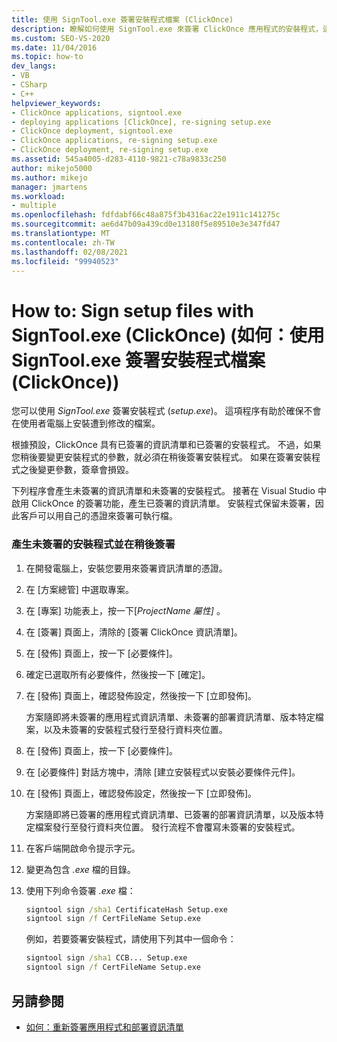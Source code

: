 ```yaml
---
title: 使用 SignTool.exe 簽署安裝程式檔案 (ClickOnce)
description: 瞭解如何使用 SignTool.exe 來簽署 ClickOnce 應用程式的安裝程式，這有助於確保不會安裝遭篡改的檔案。
ms.custom: SEO-VS-2020
ms.date: 11/04/2016
ms.topic: how-to
dev_langs:
- VB
- CSharp
- C++
helpviewer_keywords:
- ClickOnce applications, signtool.exe
- deploying applications [ClickOnce], re-signing setup.exe
- ClickOnce deployment, signtool.exe
- ClickOnce applications, re-signing setup.exe
- ClickOnce deployment, re-signing setup.exe
ms.assetid: 545a4005-d283-4110-9821-c78a9833c250
author: mikejo5000
ms.author: mikejo
manager: jmartens
ms.workload:
- multiple
ms.openlocfilehash: fdfdabf66c48a875f3b4316ac22e1911c141275c
ms.sourcegitcommit: ae6d47b09a439cd0e13180f5e89510e3e347fd47
ms.translationtype: MT
ms.contentlocale: zh-TW
ms.lasthandoff: 02/08/2021
ms.locfileid: "99940523"
---
```

# <a name="how-to-sign-setup-files-with-signtoolexe-clickonce"></a>How to: Sign setup files with SignTool.exe (ClickOnce) (如何：使用 SignTool.exe 簽署安裝程式檔案 (ClickOnce))
您可以使用 *SignTool.exe* 簽署安裝程式 (*setup.exe*)。 這項程序有助於確保不會在使用者電腦上安裝遭到修改的檔案。

 根據預設，ClickOnce 具有已簽署的資訊清單和已簽署的安裝程式。 不過，如果您稍後要變更安裝程式的參數，就必須在稍後簽署安裝程式。 如果在簽署安裝程式之後變更參數，簽章會損毀。

 下列程序會產生未簽署的資訊清單和未簽署的安裝程式。 接著在 Visual Studio 中啟用 ClickOnce 的簽署功能，產生已簽署的資訊清單。 安裝程式保留未簽署，因此客戶可以用自己的憑證來簽署可執行檔。

### <a name="to-generate-an-unsigned-setup-program-and-sign-later"></a>產生未簽署的安裝程式並在稍後簽署

1. 在開發電腦上，安裝您要用來簽署資訊清單的憑證。

2. 在 [方案總管] 中選取專案。

3. 在 [專案] 功能表上，按一下[*ProjectName 屬性]* 。

4. 在 [簽署] 頁面上，清除的 [簽署 ClickOnce 資訊清單]。

5. 在 [發佈] 頁面上，按一下 [必要條件]。

6. 確定已選取所有必要條件，然後按一下 [確定]。

7. 在 [發佈] 頁面上，確認發佈設定，然後按一下 [立即發佈]。

     方案隨即將未簽署的應用程式資訊清單、未簽署的部署資訊清單、版本特定檔案，以及未簽署的安裝程式發行至發行資料夾位置。

8. 在 [發佈] 頁面上，按一下 [必要條件]。

9. 在 [必要條件] 對話方塊中，清除 [建立安裝程式以安裝必要條件元件]。

10. 在 [發佈] 頁面上，確認發佈設定，然後按一下 [立即發佈]。

     方案隨即將已簽署的應用程式資訊清單、已簽署的部署資訊清單，以及版本特定檔案發行至發行資料夾位置。 發行流程不會覆寫未簽署的安裝程式。

11. 在客戶端開啟命令提示字元。

12. 變更為包含 *.exe* 檔的目錄。

13. 使用下列命令簽署 *.exe* 檔：

    ```cmd
    signtool sign /sha1 CertificateHash Setup.exe
    signtool sign /f CertFileName Setup.exe
    ```

     例如，若要簽署安裝程式，請使用下列其中一個命令：

    ```cmd
    signtool sign /sha1 CCB... Setup.exe
    signtool sign /f CertFileName Setup.exe
    ```

## <a name="see-also"></a>另請參閱
- [如何：重新簽署應用程式和部署資訊清單](../deployment/how-to-re-sign-application-and-deployment-manifests.md)
